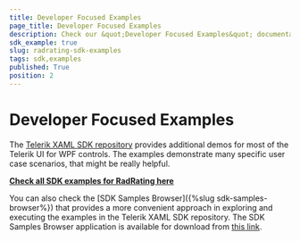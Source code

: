 ```yaml
---
title: Developer Focused Examples
page_title: Developer Focused Examples
description: Check our &quot;Developer Focused Examples&quot; documentation article for the RadRating {{ site.framework_name }} control.
sdk_example: true
slug: radrating-sdk-examples
tags: sdk,examples
published: True
position: 2
---
```


# Developer Focused Examples

The [Telerik XAML SDK repository](https://github.com/telerik/xaml-sdk/tree/master/) provides additional demos for most of the Telerik UI for WPF controls. The examples demonstrate many specific user case scenarios, that might be really helpful. 

__[Check all SDK examples for RadRating here](https://github.com/telerik/xaml-sdk/tree/master/Rating)__

You can also check the [SDK Samples Browser]({%slug sdk-samples-browser%}) that provides a more convenient approach in exploring and executing the examples in the Telerik XAML SDK repository. The SDK Samples Browser application is available for download from [this link](https://demos.telerik.com/xaml-sdkbrowser/).
